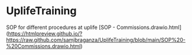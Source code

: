 # UplifeTraining
SOP for different procedures at uplife
[SOP - Commissions.drawio.html] (https://htmlpreview.github.io/?https://raw.github.com/samjbraganza/UplifeTraining/blob/main/SOP%20-%20Commissions.drawio.html)

  
  
  
  
